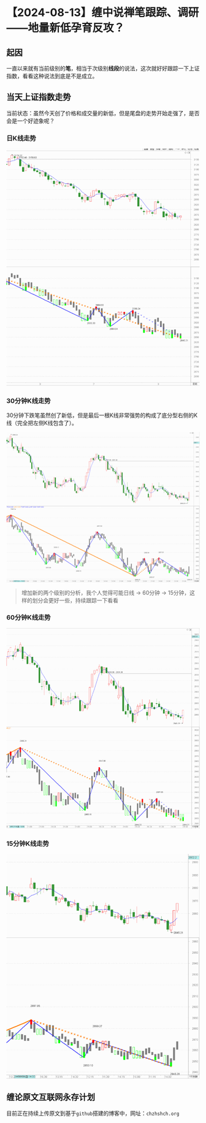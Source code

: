 # 【2024-08-13】缠中说禅笔跟踪、调研——地量新低孕育反攻？
## 起因

一直以来就有当前级别的**笔**，相当于次级别**线段**的说法，这次就好好跟踪一下上证指数，看看这种说法到底是不是成立。



## 当天上证指数走势

当前状态：虽然今天创了价格和成交量的新低，但是尾盘的走势开始走强了，是否会是一个好迹象呢？



### 日K线走势

![](day\20240813.png)



### 30分钟K线走势

30分钟下跌笔虽然创了新低，但是最后一根K线非常强势的构成了底分型右侧的K线（完全把左侧K线包含了）。

![](min30\20240813.png)



> 增加新的两个级别的分析，我个人觉得可能日线 -> 60分钟 -> 15分钟，这样的划分会更好一些，持续跟踪一下看看



### 60分钟K线走势

![](min60\20240813.png)



### 15分钟K线走势

![](min15\20240813.png)





## 缠论原文互联网永存计划

目前正在持续上传原文到基于`github`搭建的博客中，网址：`chzhshch.org`



